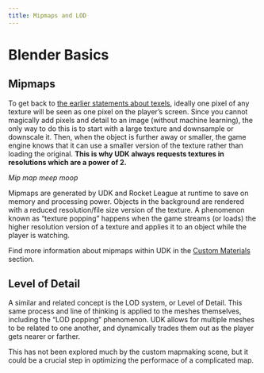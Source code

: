 ```yaml
---
title: Mipmaps and LOD
---
```

# Blender Basics

## Mipmaps

To get back to [the earlier statements about texels](08_resolution), ideally one pixel of any texture will be seen as one pixel on the player’s screen. Since you cannot magically add pixels and detail to an image (without machine learning), the only way to do this is to start with a large texture and downsample or downscale it. Then, when the object is further away or smaller, the game engine knows that it can use a smaller version of the texture rather than loading the original. **This is why UDK always requests textures in resolutions which are a power of 2.**

*Mip map meep moop*

Mipmaps are generated by UDK and Rocket League at runtime to save on memory and processing power. Objects in the background are rendered with a reduced resolution/file size version of the texture. A phenomenon known as “texture popping” happens when the game streams (or loads) the higher resolution version of a texture and applies it to an object while the player is watching.

Find more information about mipmaps within UDK in the [Custom Materials](../udk/16_custom_material) section.

## Level of Detail

A similar and related concept is the LOD system, or Level of Detail. This same process and line of thinking is applied to the meshes themselves, including the “LOD popping” phenomenon. UDK allows for multiple meshes to be related to one another, and dynamically trades them out as the player gets nearer or farther.

<Badge text="not finished" type="warning"/> This has not been explored much by the custom mapmaking scene, but it could be a crucial step in optimizing the performace of a complicated map.